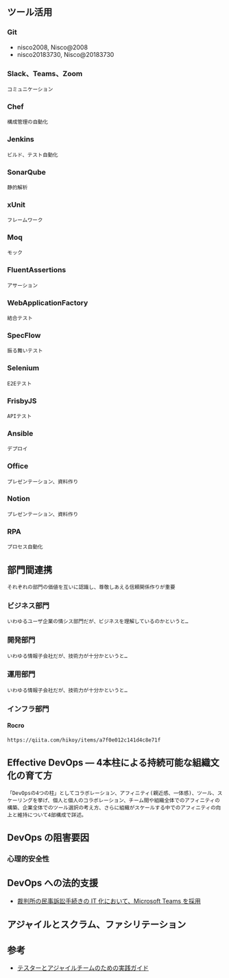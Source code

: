 ## ツール活用
### Git
* nisco2008, Nisco@2008
* nisco20183730, Nisco@20183730
### Slack、Teams、Zoom
	コミュニケーション
### Chef
	構成管理の自動化
### Jenkins
	ビルド、テスト自動化
### SonarQube
	静的解析
### xUnit
	フレームワーク
### Moq
	モック
### FluentAssertions
	アサーション
### WebApplicationFactory
	結合テスト
### SpecFlow
	振る舞いテスト
### Selenium
	E2Eテスト
### FrisbyJS
	APIテスト
### Ansible
	デプロイ
### Office
	プレゼンテーション、資料作り
### Notion
	プレゼンテーション、資料作り
### RPA
	プロセス自動化
	
## 部門間連携
	それぞれの部門の価値を互いに認識し、尊敬しあえる信頼関係作りが重要
### ビジネス部門
	いわゆるユーザ企業の情シス部門だが、ビジネスを理解しているのかというと…
### 開発部門
	いわゆる情報子会社だが、技術力が十分かというと…
### 運用部門
	いわゆる情報子会社だが、技術力が十分かというと…
### インフラ部門
#### Rocro
	https://qiita.com/hikoy/items/a7f0e012c141d4c8e71f

## Effective DevOps ― 4本柱による持続可能な組織文化の育て方
	「DevOpsの4つの柱」としてコラボレーション、アフィニティ(親近感、一体感)、ツール、スケーリングを挙げ、個人と個人のコラボレーション、チーム間や組織全体でのアフィニティの構築、企業全体でのツール選択の考え方、さらに組織がスケールする中でのアフィニティの向上と維持について4部構成で詳述。

## DevOps の阻害要因
### 心理的安全性

## DevOps への法的支援
* [裁判所の民事訴訟手続きの IT 化において、Microsoft Teams を採用](https://news.microsoft.com/ja-jp/2020/01/09/200109-microsoft-teams-adopts-it-for-court-civil-procedure/)

## アジャイルとスクラム、ファシリテーション

## 参考
* [テスターとアジャイルチームのための実践ガイド](https://www.shoeisha.co.jp/book/detail/9784798119977)
